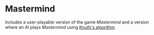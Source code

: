 # Mastermind

Includes a user-playable version of the game _Mastermind_ and a version where an AI plays _Mastermind_ using [Knuth's algorithm](https://en.wikipedia.org/wiki/Mastermind_(board_game)#Five-guess_algorithm).
